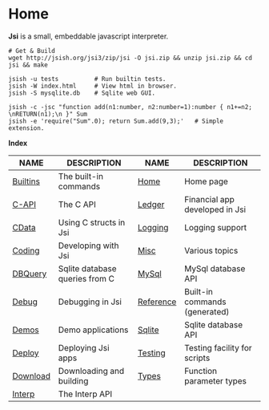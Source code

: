 Home
=====

**Jsi** is a small, embeddable javascript interpreter.

    # Get & Build
    wget http://jsish.org/jsi3/zip/jsi -O jsi.zip && unzip jsi.zip && cd jsi && make

    jsish -u tests          # Run builtin tests.
    jsish -W index.html     # View html in browser.
    jsish -S mysqlite.db    # Sqlite web GUI.
    
    jsish -c -jsc "function add(n1:number, n2:number=1):number { n1+=n2; \nRETURN(n1);\n }" Sum 
    jsish -e 'require("Sum".0); return Sum.add(9,3);'   # Simple extension.
    

**Index**

| NAME                      | DESCRIPTION                    | NAME                      | DESCRIPTION                    |
|---------------------------|--------------------------------|---------------------------|--------------------------------|
| [Builtins](Builtins.md)   | The built-in commands          | [Home](Home.md)           | Home page                      |
| [C-API](C-API.md)         | The C API                      | [Ledger](Ledger.md)       | Financial app developed in Jsi |
| [CData](CData.md)         | Using C structs in Jsi         | [Logging](Logging.md)     | Logging support                |
| [Coding](Coding.md)       | Developing with Jsi            | [Misc](Misc.md)           | Various topics                 |
| [DBQuery](DBQuery.md)     | Sqlite database queries from C | [MySql](MySql.md)         | MySql database API             |
| [Debug](Debug.md)         | Debugging in Jsi               | [Reference](Reference.md) | Built-in commands (generated)  |
| [Demos](Demos.md)         | Demo applications              | [Sqlite](Sqlite.md)       | Sqlite database API            |
| [Deploy](Deploy.md)       | Deploying Jsi apps             | [Testing](Testing.md)     | Testing facility for scripts   |
| [Download](Download.md)   | Downloading and building       | [Types](Types.md)         | Function parameter types       |
| [Interp](Interp.md)       | The Interp API                 |                           |                                |
